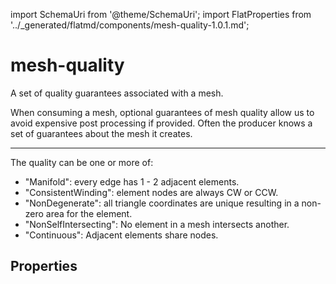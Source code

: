 import SchemaUri from '@theme/SchemaUri';
import FlatProperties from '../_generated/flatmd/components/mesh-quality-1.0.1.md';

# mesh-quality

<SchemaUri uri="schema/components/mesh-quality/1.0.1/mesh-quality.schema.json" />

A set of quality guarantees associated with a mesh.

When consuming a mesh, optional guarantees of mesh quality allow us to avoid expensive post processing if provided. Often the producer knows a set of guarantees about the mesh it creates.

---

The quality can be one or more of:

- "Manifold": every edge has 1 - 2 adjacent elements.
- "ConsistentWinding": element nodes are always CW or CCW.
- "NonDegenerate": all triangle coordinates are unique resulting in a non-zero area for the element.
- "NonSelfIntersecting": No element in a mesh intersects another.
- "Continuous": Adjacent elements share nodes.

## Properties

<FlatProperties />
